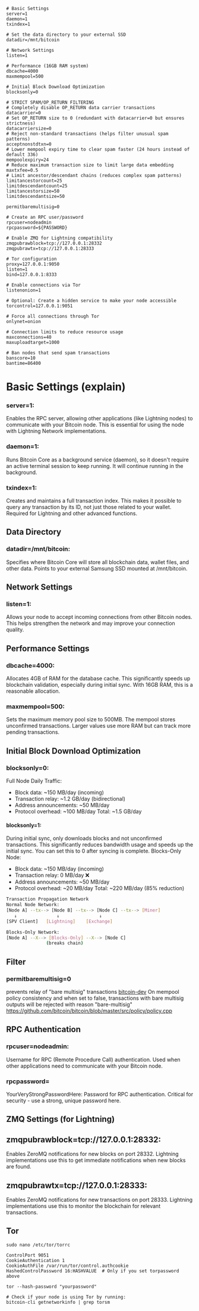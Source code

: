 ```shell
# Basic Settings
server=1
daemon=1
txindex=1

# Set the data directory to your external SSD
datadir=/mnt/bitcoin

# Network Settings
listen=1

# Performance (16GB RAM system)
dbcache=4000
maxmempool=500

# Initial Block Download Optimization
blocksonly=0

# STRICT SPAM/OP_RETURN FILTERING
# Completely disable OP_RETURN data carrier transactions
datacarrier=0
# Set OP_RETURN size to 0 (redundant with datacarrier=0 but ensures strictness)
datacarriersize=0
# Reject non-standard transactions (helps filter unusual spam patterns)
acceptnonstdtxn=0
# Lower mempool expiry time to clear spam faster (24 hours instead of default 336)
mempoolexpiry=24
# Reduce maximum transaction size to limit large data embedding
maxtxfee=0.5
# Limit ancestor/descendant chains (reduces complex spam patterns)
limitancestorcount=25
limitdescendantcount=25
limitancestorsize=50
limitdescendantsize=50

permitbaremultisig=0

# Create an RPC user/password
rpcuser=nodeadmin
rpcpassword=${PASSWORD}

# Enable ZMQ for Lightning compatibility
zmqpubrawblock=tcp://127.0.0.1:28332
zmqpubrawtx=tcp://127.0.0.1:28333

# Tor configuration
proxy=127.0.0.1:9050
listen=1
bind=127.0.0.1:8333

# Enable connections via Tor
listenonion=1

# Optional: Create a hidden service to make your node accessible
torcontrol=127.0.0.1:9051

# Force all connections through Tor
onlynet=onion

# Connection limits to reduce resource usage
maxconnections=40
maxuploadtarget=1000

# Ban nodes that send spam transactions
banscore=10
bantime=86400
```

# Basic Settings (explain)

### server=1: 
Enables the RPC server, allowing other applications (like Lightning nodes) to communicate with your Bitcoin node. This is essential for using the node with Lightning Network implementations.
### daemon=1:
Runs Bitcoin Core as a background service (daemon), so it doesn't require an active terminal session to keep running. It will continue running in the background.
### txindex=1: 
Creates and maintains a full transaction index. This makes it possible to query any transaction by its ID, not just those related to your wallet. Required for Lightning and other advanced functions.

## Data Directory

### datadir=/mnt/bitcoin: 
Specifies where Bitcoin Core will store all blockchain data, wallet files, and other data. Points to your external Samsung SSD mounted at /mnt/bitcoin.

## Network Settings

### listen=1: 
Allows your node to accept incoming connections from other Bitcoin nodes. This helps strengthen the network and may improve your connection quality.

## Performance Settings

### dbcache=4000: 
Allocates 4GB of RAM for the database cache. This significantly speeds up blockchain validation, especially during initial sync. With 16GB RAM, this is a reasonable allocation.
### maxmempool=500: 
Sets the maximum memory pool size to 500MB. The mempool stores unconfirmed transactions. Larger values use more RAM but can track more pending transactions.

## Initial Block Download Optimization

### blocksonly=0: 
Full Node Daily Traffic:
* Block data: ~150 MB/day (incoming)
* Transaction relay: ~1.2 GB/day (bidirectional)
* Address announcements: ~50 MB/day
* Protocol overhead: ~100 MB/day
Total: ~1.5 GB/day
#### blocksonly=1: 
During initial sync, only downloads blocks and not unconfirmed transactions. This significantly reduces bandwidth usage and speeds up the initial sync. You can set this to 0 after syncing is complete.
Blocks-Only Node:
*  Block data: ~150 MB/day (incoming)  
* Transaction relay: 0 MB/day ❌
* Address announcements: ~50 MB/day
* Protocol overhead: ~20 MB/day
Total: ~220 MB/day (85% reduction)
```bash
Transaction Propagation Network
Normal Node Network:
[Node A] --tx--> [Node B] --tx--> [Node C] --tx--> [Miner]
   ↓               ↓               ↓
[SPV Client]   [Lightning]    [Exchange]

Blocks-Only Network:
[Node A] --X--> [Blocks-Only] --X--> [Node C]
               (breaks chain)
```
## Filter

### permitbaremultisig=0
 prevents relay of "bare multisig" transactions [bitcoin-dev](https://gnusha.org/pi/bitcoindev/Y1nIKjQC3DkiSGyw@erisian.com.au/) On mempool policy consistency and when set to false, transactions with bare multisig outputs will be rejected with reason "bare-multisig" https://github.com/bitcoin/bitcoin/blob/master/src/policy/policy.cpp

## RPC Authentication

### rpcuser=nodeadmin: 
Username for RPC (Remote Procedure Call) authentication. Used when other applications need to communicate with your Bitcoin node.
### rpcpassword=
YourVeryStrongPasswordHere: Password for RPC authentication. Critical for security - use a strong, unique password here.

## ZMQ Settings (for Lightning)

## zmqpubrawblock=tcp://127.0.0.1:28332:
 Enables ZeroMQ notifications for new blocks on port 28332. Lightning implementations use this to get immediate notifications when new blocks are found.
## zmqpubrawtx=tcp://127.0.0.1:28333: 
Enables ZeroMQ notifications for new transactions on port 28333. Lightning implementations use this to monitor the blockchain for relevant transactions.

## Tor

```shell
sudo nano /etc/tor/torrc

ControlPort 9051
CookieAuthentication 1
CookieAuthFile /var/run/tor/control.authcookie
HashedControlPassword 16:HASHVALUE  # Only if you set torpassword above

tor --hash-password "yourpassword"

# Check if your node is using Tor by running:
bitcoin-cli getnetworkinfo | grep torsm
```